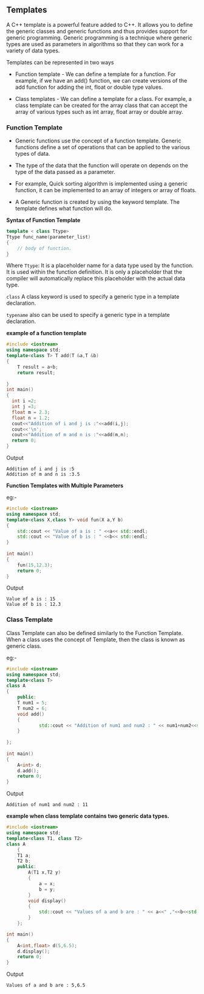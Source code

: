 ## Templates

A C++ template is a powerful feature added to C++. It allows you to define the generic classes and generic functions and thus provides support for generic programming. Generic programming is a technique where generic types are used as parameters in algorithms so that they can work for a variety of data types.

Templates can be represented in two ways

- Function template - We can define a template for a function. For example, if we have an add() function, we can create versions of the add function for adding the int, float or double type values.

- Class templates   - We can define a template for a class. For example, a class template can be created for the array class that can accept the array of various types such as int array, float array or double array.

### Function Template

- Generic functions use the concept of a function template. Generic functions define a set of operations that can be applied to the various types of data.

- The type of the data that the function will operate on depends on the type of the data passed as a parameter.

- For example, Quick sorting algorithm is implemented using a generic function, it can be implemented to an array of integers or array of floats.

- A Generic function is created by using the keyword template. The template defines what function will do.

<b>Syntax of Function Template</b>

```c++
template < class Ttype> 
Ttype func_name(parameter_list)  
{  
    // body of function.  
}  
```

Where `Ttype`: It is a placeholder name for a data type used by the function. It is used within the function definition. It is only a placeholder that the compiler will automatically replace this placeholder with the actual data type.

`class` A class keyword is used to specify a generic type in a template declaration.

`typename` also can be used to specify a generic type in a template declaration.



<b>example of a function template</b>

```c++
#include <iostream>  
using namespace std;  
template<class T> T add(T &a,T &b)  
{  
	T result = a+b;  
	return result;  
      
}  
int main()  
{  
  int i =2;  
  int j =3;  
  float m = 2.3;  
  float n = 1.2;  
  cout<<"Addition of i and j is :"<<add(i,j);  
  cout<<'\n';  
  cout<<"Addition of m and n is :"<<add(m,n);  
  return 0;  
}  
```

Output

```
Addition of i and j is :5
Addition of m and n is :3.5
```

<b>Function Templates with Multiple Parameters</b>

eg:-

```c++
#include <iostream>  
using namespace std;  
template<class X,class Y> void fun(X a,Y b)  
{  
	std::cout << "Value of a is : " <<a<< std::endl;  
	std::cout << "Value of b is : " <<b<< std::endl;  
}  
  
int main()  
{  
	fun(15,12.3);  
	return 0;  
}  
```

Output

```
Value of a is : 15
Value of b is : 12.3
```

### Class Template

Class Template can also be defined similarly to the Function Template. When a class uses the concept of Template, then the class is known as generic class.

eg:-

```c++
#include <iostream>  
using namespace std;  
template<class T>  
class A   
{  
	public:  
	T num1 = 5;  
	T num2 = 6;  
	void add()  
	{  
			std::cout << "Addition of num1 and num2 : " << num1+num2<<std::endl;  
	}  
      
};  
  
int main()  
{  
	A<int> d;  
	d.add();  
	return 0;  
}  
```

Output

```
Addition of num1 and num2 : 11
```

<b>example when class template contains two generic data types.</b>

```c++
#include <iostream>  
using namespace std;  
template<class T1, class T2>  
class A   
	{  
	T1 a;  
	T2 b;  
	public:  
		A(T1 x,T2 y)  
		{  
			a = x;  
			b = y;  
		}  
		void display() 
		{  
			std::cout << "Values of a and b are : " << a<<" ,"<<b<<std::endl;  
		}  
	};  

int main()  
{  
	A<int,float> d(5,6.5);  
	d.display();  
	return 0;  
}  
```

Output

```
Values of a and b are : 5,6.5
```




